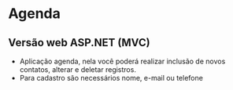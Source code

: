 # Agenda

## Versão web ASP.NET (MVC)

* Aplicação agenda, nela você poderá realizar inclusão de novos contatos, alterar e deletar registros. 
* Para cadastro são necessários nome, e-mail ou telefone 
